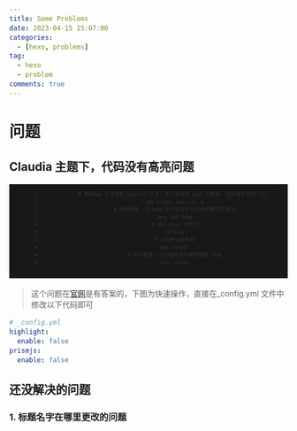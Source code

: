 ```yaml
---
title: Some Problems
date: 2023-04-15 15:07:00
categories:
  - [hexo, problems]
tag:
  - hexo
  - problem
comments: true
---
```


# 问题

## Claudia 主题下，代码没有高亮问题

![image-20230415150730261](https://github.com/Nulllance/PicturePlace/blob/main/hexo/image-20230415150730261.png?raw=true)

> 这个问题在[官网](https://hexo.io/zh-cn/docs/syntax-highlight)是有答案的，下图为快速操作，直接在\_config.yml 文件中修改以下代码即可

```yaml
# _config.yml
highlight:
  enable: false
prismjs:
  enable: false
```

## 还没解决的问题

### 1. 标题名字在哪里更改的问题
